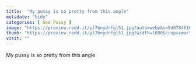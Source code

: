 ```yaml
---
title:  "My pussy is so pretty from this angle"
metadate: "hide"
categories: [ God Pussy ]
image: "https://preview.redd.it/yl7bnydrfgl51.jpg?auto=webp&s=9d078461610d6bf81dca8f167f09f8c918cb2da3"
thumb: "https://preview.redd.it/yl7bnydrfgl51.jpg?width=1080&crop=smart&auto=webp&s=77dd628821da8855cebcfa0fffc972d7dc13a461"
visit: ""
---
```

My pussy is so pretty from this angle
